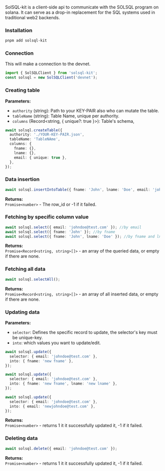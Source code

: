 SolSQL-kit is a client-side api to communicate with the SOLSQL program on solana.
It can serve as a drop-in replacement for the SQL systems used in traditional web2 backends.

### Installation

```bash
pnpm add solsql-kit
```

### Connection

This will make a connection to the devnet.

```ts
import { SolSQLClient } from 'solsql-kit';
const solsql = new SolSQLClient('devnet');
```

### Creating table

**Parameters:**

- `authority` (string): Path to your KEY-PAIR also who can mutate the table.
- `tableName` (string): Table Name, unique per authority.
- `columns` (Record<string, { unique?: true }>): Table's schema,

```ts
await solsql.createTable({
  authority: './YOUR-KEY-PAIR.json',
  tableName: 'TableNAme',
  columns: {
    fname: {},
    lname: {},
    email: { unique: true },
  },
});
```

### Data insertion

```ts
await solsql.insertIntoTable({ fname: 'John', lname: 'Doe', email: 'johndoe@test.com' });
```

**Returns:**  
`Promise<number>` - The row_id or -1 if it failed.

### Fetching by specific column value

```ts
await solsql.select({ email: 'johndoe@test.com' }); //by email
await solsql.select({ fname: 'John' }); //by fname
await solsql.select({ fname: 'John', lname: 'Doe' }); //by fname and lname
```

**Returns:**  
`Promise<Record<string, string>[]>` - an array of the queried data, or empty if there are none.

### Fetching all data

```ts
await solsql.selectAll();
```

**Returns:**  
`Promise<Record<string, string>[]>` - an array of all inserted data, or empty if there are none.

### Updating data

**Parameters:**

- `selector`: Defines the specific record to update, the selector's key must be unique-key.
- `into`: which values you want to update/edit.

```ts
await solsql.update({
  selector: { email: 'johndoe@test.com' },
  into: { fname: 'new fname' },
});

await solsql.update({
  selector: { email: 'johndoe@test.com' },
  into: { fname: 'new fname', lname: 'new lname' },
});

await solsql.update({
  selector: { email: 'johndoe@test.com' },
  into: { email: 'newjohndoe@test.com' },
});
```

**Returns:**  
`Promise<number>` - returns 1 it it successfully updated it, -1 if it failed.

### Deleting data

```ts
await solsql.delete({ email: 'johndoe@test.com' });
```

**Returns:**  
`Promise<number>` - returns 1 it it successfully updated it, -1 if it failed.
